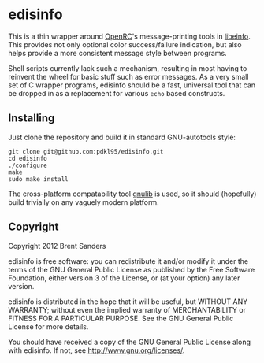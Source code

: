 edisinfo
========

This is a thin wrapper around
[OpenRC](http://www.gentoo.org/proj/en/base/openrc/)'s
message-printing tools in
[libeinfo](http://git.overlays.gentoo.org/gitweb/?p=proj/openrc.git;a=tree;f=src/libeinfo).
This provides not only optional color success/failure indication, but
also helps provide a more consistent message style between programs.

Shell scripts currently lack such a mechanism, resulting in most
having to reinvent the wheel for basic stuff such as error
messages. As a very small set of C wrapper programs, edisinfo should
be a fast, universal tool that can be dropped in as a replacement for
various `echo` based constructs.

Installing
----------

Just clone the repository and build it in standard GNU-autotools style:

    git clone git@github.com:pdkl95/edisinfo.git
    cd edisinfo
    ./configure
    make
    sudo make install

The cross-platform compatability tool
[gnulib](http://www.gnu.org/software/gnulib/)
is used, so it should (hopefully) build trivially
on any vaguely modern platform.


Copyright
---------

Copyright 2012 Brent Sanders

edisinfo is free software: you can redistribute it and/or modify
it under the terms of the GNU General Public License as published by
the Free Software Foundation, either version 3 of the License, or
(at your option) any later version.

edisinfo is distributed in the hope that it will be useful,
but WITHOUT ANY WARRANTY; without even the implied warranty of
MERCHANTABILITY or FITNESS FOR A PARTICULAR PURPOSE.  See the
GNU General Public License for more details.

You should have received a copy of the GNU General Public License
along with edisinfo.  If not, see <http://www.gnu.org/licenses/>.


